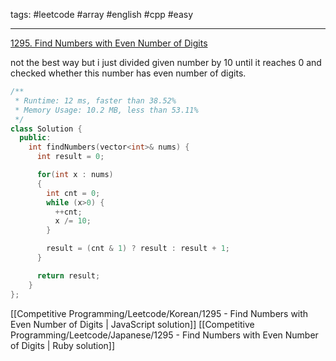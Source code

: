 tags: #leetcode #array #english #cpp #easy

<hr />

[1295. Find Numbers with Even Number of Digits](https://leetcode.com/problems/find-numbers-with-even-number-of-digits/)

not the best way but i just divided given number by 10 until it reaches 0 and checked whether this number has even number of digits.

```cpp
/**
 * Runtime: 12 ms, faster than 38.52%
 * Memory Usage: 10.2 MB, less than 53.11%
 */
class Solution {
  public:
    int findNumbers(vector<int>& nums) {
      int result = 0;

      for(int x : nums) 
      {
        int cnt = 0;
        while (x>0) {
          ++cnt;
          x /= 10;
        }

        result = (cnt & 1) ? result : result + 1;
      }

      return result;
    }
};
```

[[Competitive Programming/Leetcode/Korean/1295 - Find Numbers with Even Number of Digits | JavaScript solution]]
[[Competitive Programming/Leetcode/Japanese/1295 - Find Numbers with Even Number of Digits | Ruby solution]]